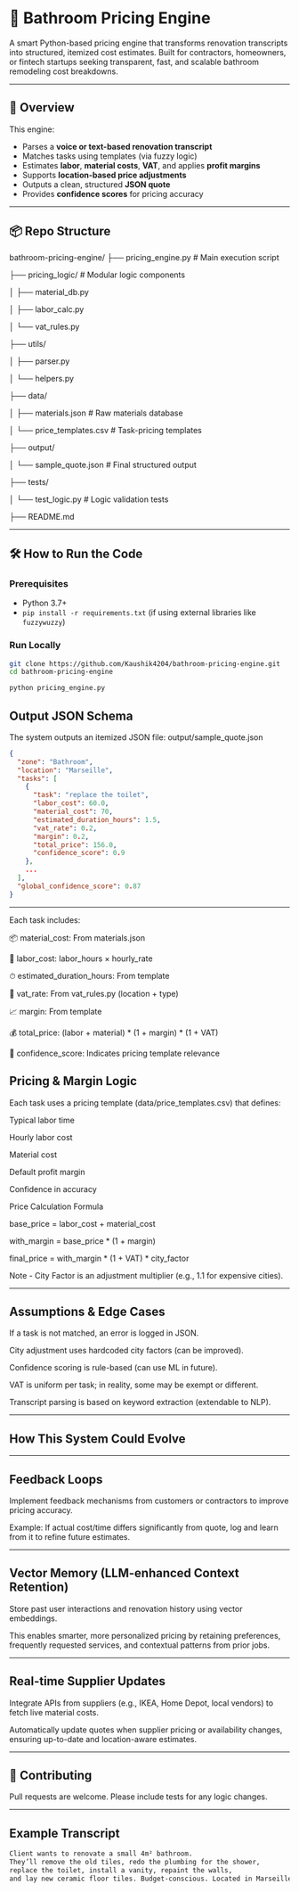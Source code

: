 # 🛁 Bathroom Pricing Engine

A smart Python-based pricing engine that transforms renovation transcripts into structured, itemized cost estimates. Built for contractors, homeowners, or fintech startups seeking transparent, fast, and scalable bathroom remodeling cost breakdowns.

---

## 🚀 Overview

This engine:
- Parses a **voice or text-based renovation transcript**
- Matches tasks using templates (via fuzzy logic)
- Estimates **labor**, **material costs**, **VAT**, and applies **profit margins**
- Supports **location-based price adjustments**
- Outputs a clean, structured **JSON quote**
- Provides **confidence scores** for pricing accuracy

---

## 📦 Repo Structure

bathroom-pricing-engine/
├── pricing_engine.py # Main execution script

├── pricing_logic/ # Modular logic components

│ ├── material_db.py

│ ├── labor_calc.py

│ └── vat_rules.py

├── utils/

│ ├── parser.py

│ └── helpers.py

├── data/

│ ├── materials.json # Raw materials database

│ └── price_templates.csv # Task-pricing templates

├── output/

│ └── sample_quote.json # Final structured output

├── tests/

│ └── test_logic.py # Logic validation tests

├── README.md 


---

## 🛠️ How to Run the Code

### Prerequisites

- Python 3.7+
- `pip install -r requirements.txt` (if using external libraries like `fuzzywuzzy`)

### Run Locally

```bash
git clone https://github.com/Kaushik4204/bathroom-pricing-engine.git
cd bathroom-pricing-engine

python pricing_engine.py
```

##  Output JSON Schema
The system outputs an itemized JSON file: output/sample_quote.json


```json
{
  "zone": "Bathroom",
  "location": "Marseille",
  "tasks": [
    {
      "task": "replace the toilet",
      "labor_cost": 60.0,
      "material_cost": 70,
      "estimated_duration_hours": 1.5,
      "vat_rate": 0.2,
      "margin": 0.2,
      "total_price": 156.0,
      "confidence_score": 0.9
    },
    ...
  ],
  "global_confidence_score": 0.87
}
```
---

Each task includes:

📦 material_cost: From materials.json

👷 labor_cost: labor_hours × hourly_rate

⏱ estimated_duration_hours: From template

💸 vat_rate: From vat_rules.py (location + type)

📈 margin: From template

💰 total_price: (labor + material) * (1 + margin) * (1 + VAT)

🧠 confidence_score: Indicates pricing template relevance

## Pricing & Margin Logic
Each task uses a pricing template (data/price_templates.csv) that defines:

Typical labor time

Hourly labor cost

Material cost

Default profit margin

Confidence in accuracy

Price Calculation Formula

base_price = labor_cost + material_cost

with_margin = base_price * (1 + margin)

final_price = with_margin * (1 + VAT) * city_factor

Note - City Factor is an adjustment multiplier (e.g., 1.1 for expensive cities).

---

## Assumptions & Edge Cases
If a task is not matched, an error is logged in JSON.

City adjustment uses hardcoded city factors (can be improved).

Confidence scoring is rule-based (can use ML in future).

VAT is uniform per task; in reality, some may be exempt or different.

Transcript parsing is based on keyword extraction (extendable to NLP).

---

## How This System Could Evolve

---

## Feedback Loops

Implement feedback mechanisms from customers or contractors to improve pricing accuracy.

Example: If actual cost/time differs significantly from quote, log and learn from it to refine future estimates.

---

## Vector Memory (LLM-enhanced Context Retention)

Store past user interactions and renovation history using vector embeddings.

This enables smarter, more personalized pricing by retaining preferences, frequently requested services, and contextual patterns from prior jobs.


---

## Real-time Supplier Updates

Integrate APIs from suppliers (e.g., IKEA, Home Depot, local vendors) to fetch live material costs.

Automatically update quotes when supplier pricing or availability changes, ensuring up-to-date and location-aware estimates.

---

## 🤝 Contributing
Pull requests are welcome. Please include tests for any logic changes.

---

## Example Transcript

```bash
Client wants to renovate a small 4m² bathroom. 
They’ll remove the old tiles, redo the plumbing for the shower, 
replace the toilet, install a vanity, repaint the walls, 
and lay new ceramic floor tiles. Budget-conscious. Located in Marseille.
```


